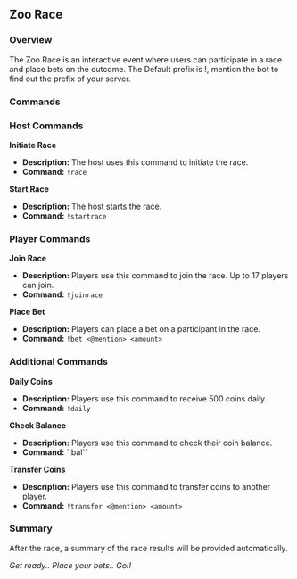 ## Zoo Race

### Overview

The Zoo Race is an interactive event where users can participate in a race and place bets on the outcome. The Default prefix is !, mention the bot to find out the prefix of your server.

### Commands


### Host Commands

**Initiate Race**
- **Description:** The host uses this command to initiate the race.
- **Command:** `!race`

**Start Race**
- **Description:** The host starts the race.
- **Command:** `!startrace`


### Player Commands

**Join Race**
- **Description:** Players use this command to join the race. Up to 17 players can join.
- **Command:** `!joinrace`

**Place Bet**
- **Description:** Players can place a bet on a participant in the race.
- **Command:** `!bet <@mention> <amount>`


### Additional Commands

**Daily Coins**
- **Description:** Players use this command to receive 500 coins daily.
- **Command:** `!daily`

**Check Balance**
- **Description:** Players use this command to check their coin balance.
- **Command:** `!bal``

**Transfer Coins**
- **Description:** Players use this command to transfer coins to another player.
- **Command:** `!transfer <@mention> <amount>`


### Summary

After the race, a summary of the race results will be provided automatically.

*Get ready.. Place your bets.. Go!!* 
